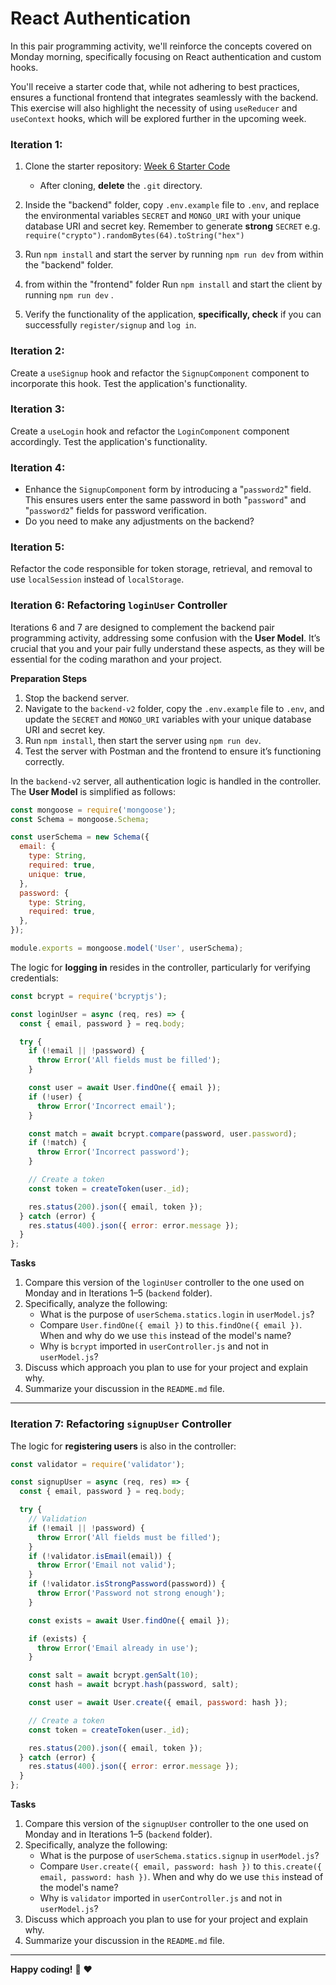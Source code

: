 # React Authentication

In this pair programming activity, we'll reinforce the concepts covered on Monday morning, specifically focusing on React authentication and custom hooks.

You'll receive a starter code that, while not adhering to best practices, ensures a functional frontend that integrates seamlessly with the backend. This exercise will also highlight the necessity of using `useReducer` and `useContext` hooks, which will be explored further in the upcoming week.

###  Iteration 1:

1. Clone the starter repository: [Week 6 Starter Code](https://github.com/tx00-resources-en/week6-fepp-starter)
   - After cloning, **delete** the `.git` directory.
2. Inside the "backend" folder, copy  `.env.example` file to `.env`, and replace the environmental variables `SECRET` and `MONGO_URI` with your unique database URI and secret key. Remember to generate **strong** `SECRET` e.g. `require("crypto").randomBytes(64).toString("hex")`

3. Run `npm install` and start the server by running `npm run dev` from within the "backend" folder. 

4. from within the "frontend" folder Run `npm install` and start the client by running `npm run dev` .
   
5. Verify the functionality of the application, **specifically, check** if you can successfully `register/signup` and `log in`.

### Iteration 2:

Create a `useSignup` hook and refactor the `SignupComponent` component to incorporate this hook. Test the application's functionality.

### Iteration 3:

Create a `useLogin` hook and refactor the `LoginComponent` component accordingly. Test the application's functionality.

### Iteration 4:

- Enhance the `SignupComponent` form by introducing a "`password2`" field. This ensures users enter the same password in both "`password`" and "`password2`" fields for password verification. 
- Do you need to make any adjustments on the backend?

### Iteration 5:

Refactor the code responsible for token storage, retrieval, and removal to use `localSession` instead of `localStorage`.


### Iteration 6: Refactoring `loginUser` Controller  

Iterations 6 and 7 are designed to complement the backend pair programming activity, addressing some confusion with the **User Model**. It’s crucial that you and your pair fully understand these aspects, as they will be essential for the coding marathon and your project.  

**Preparation Steps**

1. Stop the backend server.  
2. Navigate to the `backend-v2` folder, copy the `.env.example` file to `.env`, and update the `SECRET` and `MONGO_URI` variables with your unique database URI and secret key.  
3. Run `npm install`, then start the server using `npm run dev`.  
4. Test the server with Postman and the frontend to ensure it’s functioning correctly.  


In the `backend-v2` server, all authentication logic is handled in the controller. The **User Model** is simplified as follows:  

```js
const mongoose = require('mongoose');
const Schema = mongoose.Schema;

const userSchema = new Schema({
  email: {
    type: String,
    required: true,
    unique: true,
  },
  password: {
    type: String,
    required: true,
  },
});

module.exports = mongoose.model('User', userSchema);
```  

The logic for **logging in** resides in the controller, particularly for verifying credentials:  

```js
const bcrypt = require('bcryptjs');

const loginUser = async (req, res) => {
  const { email, password } = req.body;

  try {
    if (!email || !password) {
      throw Error('All fields must be filled');
    }

    const user = await User.findOne({ email });
    if (!user) {
      throw Error('Incorrect email');
    }

    const match = await bcrypt.compare(password, user.password);
    if (!match) {
      throw Error('Incorrect password');
    }

    // Create a token
    const token = createToken(user._id);

    res.status(200).json({ email, token });
  } catch (error) {
    res.status(400).json({ error: error.message });
  }
};
```  

**Tasks**  

1. Compare this version of the `loginUser` controller to the one used on Monday and in Iterations 1–5 (`backend` folder).  
2. Specifically, analyze the following:  
   - What is the purpose of `userSchema.statics.login` in `userModel.js`?  
   - Compare `User.findOne({ email })` to `this.findOne({ email })`. When and why do we use `this` instead of the model's name?  
   - Why is `bcrypt` imported in `userController.js` and not in `userModel.js`?  
3. Discuss which approach you plan to use for your project and explain why.  
4. Summarize your discussion in the `README.md` file.  

---

### Iteration 7: Refactoring `signupUser` Controller  

The logic for **registering users** is also in the controller:  

```js
const validator = require('validator');

const signupUser = async (req, res) => {
  const { email, password } = req.body;

  try {
    // Validation
    if (!email || !password) {
      throw Error('All fields must be filled');
    }
    if (!validator.isEmail(email)) {
      throw Error('Email not valid');
    }
    if (!validator.isStrongPassword(password)) {
      throw Error('Password not strong enough');
    }

    const exists = await User.findOne({ email });

    if (exists) {
      throw Error('Email already in use');
    }

    const salt = await bcrypt.genSalt(10);
    const hash = await bcrypt.hash(password, salt);

    const user = await User.create({ email, password: hash });

    // Create a token
    const token = createToken(user._id);

    res.status(200).json({ email, token });
  } catch (error) {
    res.status(400).json({ error: error.message });
  }
};
```  

**Tasks**  

1. Compare this version of the `signupUser` controller to the one used on Monday and in Iterations 1–5 (`backend` folder).  
2. Specifically, analyze the following:  
   - What is the purpose of `userSchema.statics.signup` in `userModel.js`?  
   - Compare `User.create({ email, password: hash })` to `this.create({ email, password: hash })`. When and why do we use `this` instead of the model's name?  
   - Why is `validator` imported in `userController.js` and not in `userModel.js`?  
3. Discuss which approach you plan to use for your project and explain why.  
4. Summarize your discussion in the `README.md` file.  



<!-- 
### Iteration 8:

Refactor the `SignupComponent` component to incorporate the `useField` hook covered in the frontend session. Test the application's functionality.

### Iteration 9:

Refactor the `LoginComponent` component to incorporate the `useField` hook covered in the frontend session. Test the application's functionality. 
-->

---

**Happy coding!** :rocket: :heart: 


